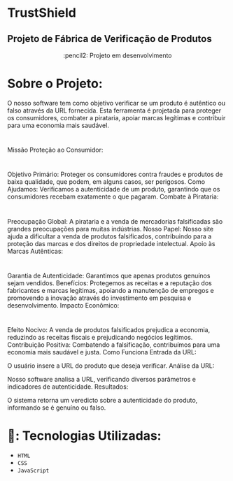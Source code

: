 # TrustShield

## Projeto de Fábrica de Verificação de Produtos

<p align="center">
 :pencil2: Projeto em desenvolvimento 
</p>

# Sobre o Projeto:
O nosso software tem como objetivo verificar se um produto é autêntico ou falso através da URL fornecida. Esta ferramenta é projetada para proteger os consumidores, combater a pirataria, apoiar marcas legítimas e contribuir para uma economia mais saudável.

#
Missão
Proteção ao Consumidor:
#

Objetivo Primário: Proteger os consumidores contra fraudes e produtos de baixa qualidade, que podem, em alguns casos, ser perigosos.
Como Ajudamos: Verificamos a autenticidade de um produto, garantindo que os consumidores recebam exatamente o que pagaram.
Combate à Pirataria:
#

Preocupação Global: A pirataria e a venda de mercadorias falsificadas são grandes preocupações para muitas indústrias.
Nosso Papel: Nosso site ajuda a dificultar a venda de produtos falsificados, contribuindo para a proteção das marcas e dos direitos de propriedade intelectual.
Apoio às Marcas Autênticas:
#

Garantia de Autenticidade: Garantimos que apenas produtos genuínos sejam vendidos.
Benefícios: Protegemos as receitas e a reputação dos fabricantes e marcas legítimas, apoiando a manutenção de empregos e promovendo a inovação através do investimento em pesquisa e desenvolvimento.
Impacto Econômico:
#

Efeito Nocivo: A venda de produtos falsificados prejudica a economia, reduzindo as receitas fiscais e prejudicando negócios legítimos.
Contribuição Positiva: Combatendo a falsificação, contribuímos para uma economia mais saudável e justa.
Como Funciona
Entrada da URL:

O usuário insere a URL do produto que deseja verificar.
Análise da URL:

Nosso software analisa a URL, verificando diversos parâmetros e indicadores de autenticidade.
Resultados:

O sistema retorna um veredicto sobre a autenticidade do produto, informando se é genuíno ou falso.

# :hammer:: Tecnologias Utilizadas:
 * `HTML` 
 * `CSS`
 * `JavaScript`

